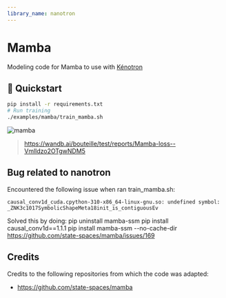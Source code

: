 ```yaml
---
library_name: nanotron
---
```


# Mamba

Modeling code for Mamba to use with [Kénotron](https://github.com/huggingface/nanotron/)

## 🚀 Quickstart

```bash
pip install -r requirements.txt
# Run training
./examples/mamba/train_mamba.sh
```

![mamba](./assets/loss_mamba.png)

> https://wandb.ai/bouteille/test/reports/Mamba-loss--Vmlldzo2OTgwNDM5

## Bug related to nanotron
Encountered the following issue when ran train_mamba.sh:
```
causal_conv1d_cuda.cpython-310-x86_64-linux-gnu.so: undefined symbol: _ZNK3c1017SymbolicShapeMeta18init_is_contiguousEv
```
Solved this by doing:
pip uninstall mamba-ssm
pip install causal_conv1d==1.1.1
pip install mamba-ssm --no-cache-dir
https://github.com/state-spaces/mamba/issues/169


## Credits
Credits to the following repositories from which the code was adapted:
- https://github.com/state-spaces/mamba
